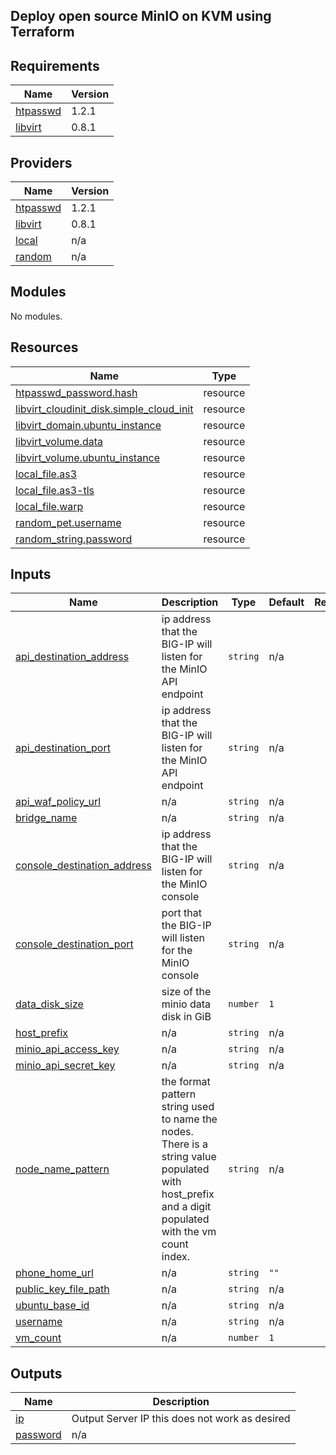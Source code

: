 ## Deploy open source MinIO on KVM using Terraform
<!-- BEGIN_TF_DOCS -->
## Requirements

| Name | Version |
|------|---------|
| <a name="requirement_htpasswd"></a> [htpasswd](#requirement\_htpasswd) | 1.2.1 |
| <a name="requirement_libvirt"></a> [libvirt](#requirement\_libvirt) | 0.8.1 |

## Providers

| Name | Version |
|------|---------|
| <a name="provider_htpasswd"></a> [htpasswd](#provider\_htpasswd) | 1.2.1 |
| <a name="provider_libvirt"></a> [libvirt](#provider\_libvirt) | 0.8.1 |
| <a name="provider_local"></a> [local](#provider\_local) | n/a |
| <a name="provider_random"></a> [random](#provider\_random) | n/a |

## Modules

No modules.

## Resources

| Name | Type |
|------|------|
| [htpasswd_password.hash](https://registry.terraform.io/providers/loafoe/htpasswd/1.2.1/docs/resources/password) | resource |
| [libvirt_cloudinit_disk.simple_cloud_init](https://registry.terraform.io/providers/dmacvicar/libvirt/0.8.1/docs/resources/cloudinit_disk) | resource |
| [libvirt_domain.ubuntu_instance](https://registry.terraform.io/providers/dmacvicar/libvirt/0.8.1/docs/resources/domain) | resource |
| [libvirt_volume.data](https://registry.terraform.io/providers/dmacvicar/libvirt/0.8.1/docs/resources/volume) | resource |
| [libvirt_volume.ubuntu_instance](https://registry.terraform.io/providers/dmacvicar/libvirt/0.8.1/docs/resources/volume) | resource |
| [local_file.as3](https://registry.terraform.io/providers/hashicorp/local/latest/docs/resources/file) | resource |
| [local_file.as3-tls](https://registry.terraform.io/providers/hashicorp/local/latest/docs/resources/file) | resource |
| [local_file.warp](https://registry.terraform.io/providers/hashicorp/local/latest/docs/resources/file) | resource |
| [random_pet.username](https://registry.terraform.io/providers/hashicorp/random/latest/docs/resources/pet) | resource |
| [random_string.password](https://registry.terraform.io/providers/hashicorp/random/latest/docs/resources/string) | resource |

## Inputs

| Name | Description | Type | Default | Required |
|------|-------------|------|---------|:--------:|
| <a name="input_api_destination_address"></a> [api\_destination\_address](#input\_api\_destination\_address) | ip address that the BIG-IP will listen for the MinIO API endpoint | `string` | n/a | yes |
| <a name="input_api_destination_port"></a> [api\_destination\_port](#input\_api\_destination\_port) | ip address that the BIG-IP will listen for the MinIO API endpoint | `string` | n/a | yes |
| <a name="input_api_waf_policy_url"></a> [api\_waf\_policy\_url](#input\_api\_waf\_policy\_url) | n/a | `string` | n/a | yes |
| <a name="input_bridge_name"></a> [bridge\_name](#input\_bridge\_name) | n/a | `string` | n/a | yes |
| <a name="input_console_destination_address"></a> [console\_destination\_address](#input\_console\_destination\_address) | ip address that the BIG-IP will listen for the MinIO console | `string` | n/a | yes |
| <a name="input_console_destination_port"></a> [console\_destination\_port](#input\_console\_destination\_port) | port that the BIG-IP will listen for the MinIO console | `string` | n/a | yes |
| <a name="input_data_disk_size"></a> [data\_disk\_size](#input\_data\_disk\_size) | size of the minio data disk in GiB | `number` | `1` | no |
| <a name="input_host_prefix"></a> [host\_prefix](#input\_host\_prefix) | n/a | `string` | n/a | yes |
| <a name="input_minio_api_access_key"></a> [minio\_api\_access\_key](#input\_minio\_api\_access\_key) | n/a | `string` | n/a | yes |
| <a name="input_minio_api_secret_key"></a> [minio\_api\_secret\_key](#input\_minio\_api\_secret\_key) | n/a | `string` | n/a | yes |
| <a name="input_node_name_pattern"></a> [node\_name\_pattern](#input\_node\_name\_pattern) | the format pattern string used to name the nodes. There is a string value populated with host\_prefix and a digit populated with the vm count index. | `string` | n/a | yes |
| <a name="input_phone_home_url"></a> [phone\_home\_url](#input\_phone\_home\_url) | n/a | `string` | `""` | no |
| <a name="input_public_key_file_path"></a> [public\_key\_file\_path](#input\_public\_key\_file\_path) | n/a | `string` | n/a | yes |
| <a name="input_ubuntu_base_id"></a> [ubuntu\_base\_id](#input\_ubuntu\_base\_id) | n/a | `string` | n/a | yes |
| <a name="input_username"></a> [username](#input\_username) | n/a | `string` | n/a | yes |
| <a name="input_vm_count"></a> [vm\_count](#input\_vm\_count) | n/a | `number` | `1` | no |

## Outputs

| Name | Description |
|------|-------------|
| <a name="output_ip"></a> [ip](#output\_ip) | Output Server IP this does not work as desired |
| <a name="output_password"></a> [password](#output\_password) | n/a |
<!-- END_TF_DOCS -->